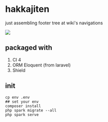 # hakkajiten

just assembling footer tree at wiki's navigations

![](https://i.imgur.com/Q5o0ITj.png)

## packaged with

1. CI 4
2. ORM Eloquent (from laravel)
3. Shield

## init
```
cp env .env 
## set your env
composer install
php spark migrate --all
php spark serve
```